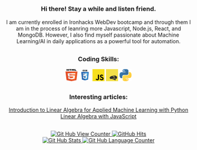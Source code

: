 ##

<div align='center'>
  <p width="250px"> 
    <h3>Hi there! Stay a while and listen friend.</h3>
    I am currently enrolled in Ironhacks WebDev bootcamp and through them I am in the process of leanring more Javascript, Node.js, React, and MongoDB. However, I also find myself passionate about Machine Learning/AI in daily applications as a powerful tool for automation. 
  </p>
</div> 

##

<div align='center'>
  <h3>Coding Skills:</h3>
  <code><img alt="HTML 5" width="32" height="32" src="/images/html5.svg"></code>
  <code><img alt="CSS 3" width="32" height="32" src="/images/css3.svg"></code>
  <code><img alt="Javascript" width="32" height="32" src="/images/javascript.svg"></code>
<!--   <code><img alt="Node.JS" width="32" height="32" src="/images/nodejs.svg"></code> -->
  <code><img alt="Brain.JS" width="32" height="32" src="/images/brainjs.svg"></code>
<!--   <code><img alt="Tensor Flow" width="32" height="32" src="/images/tensorflow.svg"></code> -->
<!--   <code><img alt="Tailwind CSS" width="32" height="32" src="/images/tailwindcss.svg"></code> -->
<!--   <code><img alt="Bootstrap" width="32" height="32" src="/images/bootstrap.svg"></code> -->
<!--   <code><img alt="React" width="32" height="32" src="/images/react.svg"></code> -->
<!--   <code><img alt="Angular" width="32" height="32" src="/images/angular.svg"></code> -->
<!--   <code><img alt="Typescript" width="32" height="32" src="/images/typescript.svg"></code> -->
<!--   <code><img alt="Mongo DB" width="32" height="32" src="/images/mongo.svg"></code> -->
  <code><img alt="Python" width="32" height="32" src="/images/python.svg"></code>
</div>

## 

<div align='center'>
  <h3>Interesting articles:</h3>
  <a href="https://pabloinsente.github.io/intro-linear-algebra">
    Introduction to Linear Algebra for Applied Machine Learning with Python
  </a>
  <br>
  <a href="https://geekrodion.medium.com/linear-algebra-with-javascript-46c289178c0">
    Linear Algebra with JavaScript
  </a>
</div>

##

<div align='center'>
  <a href="https://github.com/endyboi" target="_blank">
    <img alt="Git Hub View Counter" src="https://komarev.com/ghpvc/?username=endyboi&style=flat-square&color=blueviolet" />
  </a>
  <a href="https://github.com/endyboi/endyboi" target="_blank">
    <img alt="GitHub Hits" src="https://img.shields.io/github/last-commit/endyboi/endyboi?label=Profile%20Updated&style=flat-square" />
  </a>
  <br>
  <a href="https://github.com/endyboi">
    <img alt="Git Hub Stats" height="150px" src="https://github-readme-stats.vercel.app/api?username=endyboi&show_icons=true&theme=synthwave" />
  </a>
  <a href="https://github.com/endyboi">
    <img alt="Git Hub Language Counter" height="150px" src="https://github-readme-stats.vercel.app/api/top-langs/?username=endyboi&langs_count=8&layout=compact&theme=synthwave" />
  </a>
</div>

<!--
**EndyBoi/EndyBoi** is a ✨ _special_ ✨ repository because its `README.md` (this file) appears on your GitHub profile.

Here are some ideas to get you started:

- 🔭 I’m currently working on ...
- 🌱 I’m currently learning ...
- 👯 I’m looking to collaborate on ...
- 🤔 I’m looking for help with ...
- 💬 Ask me about ...
- 📫 How to reach me: ...
- 😄 Pronouns: ...
- ⚡ Fun fact: ...
-->
